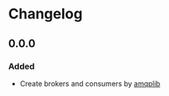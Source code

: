 # Changelog

## 0.0.0

### Added

- Create brokers and consumers by [amqplib](https://github.com/squaremo/amqp.node)

